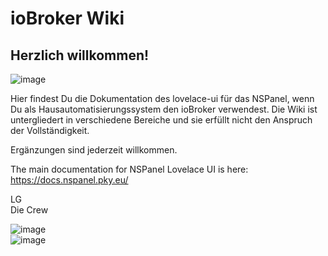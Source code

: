 # ioBroker Wiki
## Herzlich willkommen!

![image](https://user-images.githubusercontent.com/102996011/191578340-e7ee378c-5da2-45c3-8cdd-3b047f65adf0.png)

Hier findest Du die Dokumentation des lovelace-ui für das NSPanel, wenn Du als Hausautomatisierungssystem den ioBroker verwendest.
Die Wiki ist untergliedert in verschiedene Bereiche und sie erfüllt nicht den Anspruch der Vollständigkeit.

Ergänzungen sind jederzeit willkommen.


The main documentation for NSPanel Lovelace UI is here: https://docs.nspanel.pky.eu/

LG  
Die Crew

![image](https://user-images.githubusercontent.com/102996011/191578765-fca188e1-6b16-4a8f-8e10-63224d2145c2.png)  
![image](https://user-images.githubusercontent.com/102996011/194638389-77e6c250-bcd9-4655-96a7-fb14edc94806.png)  


